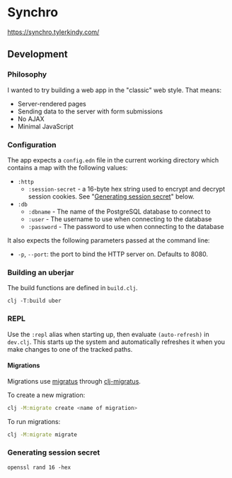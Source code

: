# Synchro

https://synchro.tylerkindy.com/

## Development

### Philosophy

I wanted to try building a web app in the "classic" web style.
That means:

- Server-rendered pages
- Sending data to the server with form submissions
- No AJAX
- Minimal JavaScript

### Configuration

The app expects a `config.edn` file in the current working directory which contains a map with the following values:

- `:http`
  - `:session-secret` - a 16-byte hex string used to encrypt and decrypt session cookies. See "[Generating session secret](#generating-session-secret)" below.
- `:db`
  - `:dbname` - The name of the PostgreSQL database to connect to
  - `:user` - The username to use when connecting to the database
  - `:password` - The password to use when connecting to the database

It also expects the following parameters passed at the command line:

- `-p`, `--port`: the port to bind the HTTP server on. Defaults to 8080.

### Building an uberjar

The build functions are defined in `build.clj`.

```
clj -T:build uber
```

### REPL

Use the `:repl` alias when starting up, then evaluate `(auto-refresh)` in `dev.clj`.
This starts up the system and automatically refreshes it when you make changes to one of the tracked paths.

#### Migrations

Migrations use [migratus](https://github.com/yogthos/migratus) through [clj-migratus](https://github.com/paulbutcher/clj-migratus).

To create a new migration:

```sh
clj -M:migrate create <name of migration>
```

To run migrations:

```sh
clj -M:migrate migrate
```

### Generating session secret

```
openssl rand 16 -hex
```
